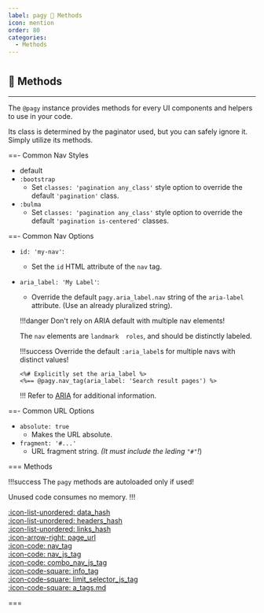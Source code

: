 ```yaml
---
label: pagy 🐸 Methods
icon: mention
order: 80
categories:
  - Methods
---
```


#

## 🐸 Methods

---

The `@pagy` instance provides methods for every UI components and helpers to use in your code.

Its class is determined by the paginator used, but you can safely ignore it. Simply utilize its methods.

==- Common Nav Styles

- default
- `:bootstrap`
  - Set `classes: 'pagination any_class'` style option to override the default `'pagination'` class.
- `:bulma`
  - Set `classes: 'pagination any_class'` style option to override the default `'pagination is-centered'` classes.
  
==- Common Nav Options

- `id: 'my-nav'`:
  - Set the `id` HTML attribute of the `nav` tag.
- `aria_label: 'My Label'`:
  - Override the default `pagy.aria_label.nav` string of the `aria-label` attribute. (Use an already pluralized string).

  !!!danger Don't rely on ARIA default with multiple nav elements!
  
  The `nav` elements are `landmark  roles`, and should be distinctly labeled.
  
  !!!success Override the default `:aria_label`s for multiple navs with distinct values!

  ```erb
  <%# Explicitly set the aria_label %>
  <%== @pagy.nav_tag(aria_label: 'Search result pages') %>
  ```
  !!!
  Refer to [ARIA](../resources/aria.md) for additional information.

==- Common URL Options

- `absolute: true`
  - Makes the URL absolute.
- `fragment: '#...'`
  - URL fragment string. _(It must include the leding `"#"`!_)

=== Methods

!!!success The `pagy` methods are autoloaded only if used!

Unused code consumes no memory.
!!!

[:icon-list-unordered: data_hash](methods/data_hash.md)<br/>
[:icon-list-unordered: headers_hash](methods/headers_hash.md)<br/>
[:icon-list-unordered: links_hash](methods/links_hash.md)<br/>
[:icon-arrow-right: page_url](methods/page_url.md)<br/>
[:icon-code: nav_tag](methods/nav_tag.md)<br/>
[:icon-code: nav_js_tag](methods/nav_js_tag)<br/>
[:icon-code: combo_nav_js_tag](methods/combo_nav_js_tag.md)<br/>
[:icon-code-square: info_tag](methods/info_tag.md)<br/>
[:icon-code-square: limit_selector_js_tag](methods/limit_selector_js_tag.md)<br/>
[:icon-code-square: a_tags.md](methods/a_tags.md)<br/>

===
